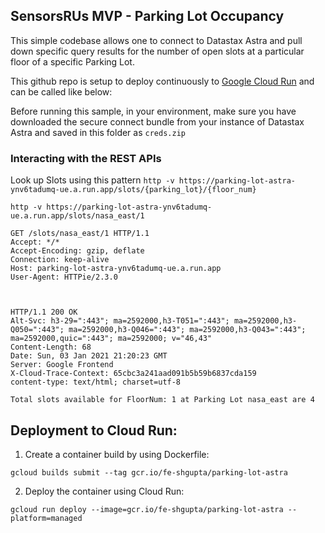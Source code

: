## SensorsRUs MVP - Parking Lot Occupancy

This simple codebase allows one to connect to Datastax Astra and pull down specific query results for the number of open slots at a particular floor of a specific Parking Lot.

This github repo is setup to deploy continuously to [Google Cloud Run](https://parking-lot-astra-ynv6tadumq-ue.a.run.app/) and can be called like below:

Before running this sample, in your environment, make sure you have downloaded the secure connect bundle from your instance of Datastax Astra and saved in this folder as `creds.zip`

### Interacting with the REST APIs
Look up Slots using this pattern `http -v https://parking-lot-astra-ynv6tadumq-ue.a.run.app/slots/{parking_lot}/{floor_num}`

```shell
http -v https://parking-lot-astra-ynv6tadumq-ue.a.run.app/slots/nasa_east/1

GET /slots/nasa_east/1 HTTP/1.1
Accept: */*
Accept-Encoding: gzip, deflate
Connection: keep-alive
Host: parking-lot-astra-ynv6tadumq-ue.a.run.app
User-Agent: HTTPie/2.3.0



HTTP/1.1 200 OK
Alt-Svc: h3-29=":443"; ma=2592000,h3-T051=":443"; ma=2592000,h3-Q050=":443"; ma=2592000,h3-Q046=":443"; ma=2592000,h3-Q043=":443"; ma=2592000,quic=":443"; ma=2592000; v="46,43"
Content-Length: 68
Date: Sun, 03 Jan 2021 21:20:23 GMT
Server: Google Frontend
X-Cloud-Trace-Context: 65cbc3a241aad091b5b59b6837cda159
content-type: text/html; charset=utf-8

Total slots available for FloorNum: 1 at Parking Lot nasa_east are 4
```

## Deployment to Cloud Run:
1. Create a container build by using Dockerfile:
```
gcloud builds submit --tag gcr.io/fe-shgupta/parking-lot-astra
```
2. Deploy the container using Cloud Run:
```
gcloud run deploy --image=gcr.io/fe-shgupta/parking-lot-astra --platform=managed
```

